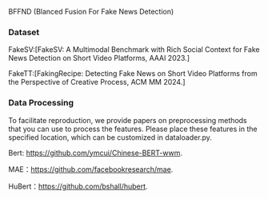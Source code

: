 BFFND (Blanced Fusion For Fake News Detection)

### Dataset

FakeSV:[FakeSV: A Multimodal Benchmark with Rich Social Context for Fake News Detection on Short Video Platforms, AAAI 2023.]

FakeTT:[FakingRecipe: Detecting Fake News on Short Video Platforms from the Perspective of Creative Process, ACM MM 2024.]

### Data Processing

To facilitate reproduction, we provide papers on preprocessing  methods that you can use to process the features. Please place these  features in the specified location, which can be customized in  dataloader.py.

Bert: https://github.com/ymcui/Chinese-BERT-wwm.

MAE：https://github.com/facebookresearch/mae.

HuBert：https://github.com/bshall/hubert.
